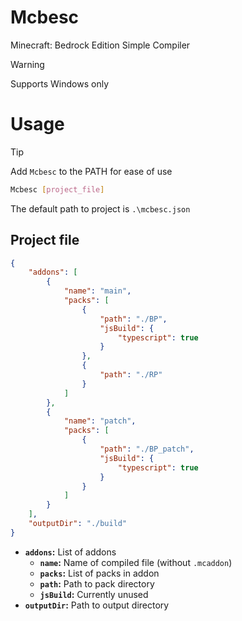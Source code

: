 # Mcbesc
Minecraft: Bedrock Edition Simple Compiler
> [!WARNING]
> Supports Windows only
# Usage
> [!TIP]
> Add `Mcbesc` to the PATH for ease of use
```bash
Mcbesc [project_file]
```
The default path to project is `.\mcbesc.json`
## Project file
```json
{
    "addons": [
        {
            "name": "main",
            "packs": [
                {
                    "path": "./BP",
                    "jsBuild": {
                        "typescript": true
                    }
                },
                {
                    "path": "./RP"
                }
            ]
        },
        {
            "name": "patch",
            "packs": [
                {
                    "path": "./BP_patch",
                    "jsBuild": {
                        "typescript": true
                    }
                }
            ]
        }
    ],
    "outputDir": "./build"
}
```
- **`addons`:** List of addons
  - **`name`:** Name of compiled file (without `.mcaddon`)
  - **`packs`:** List of packs in addon
  - **`path`:** Path to pack directory
  - **`jsBuild`:** Currently unused
- **`outputDir`:** Path to output directory
